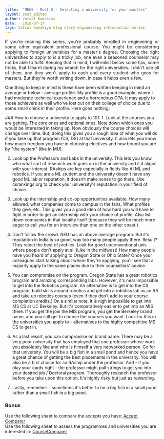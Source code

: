 ```yaml
---
title:  "MEWE - Post 5 - Selecting a university for your masters"
layout: post_edited
author: Vatsal Kanakiya
date:   2018-07-17
tags: Vatsal Kanakiya blog story engineering introduction series
---
```

<!--date:   2018-06-03 09:06:04 +0530-->
<p style="text-align: justify;">
If you're reading this series, you're probably enrolled in engineering or some other equivalent professional course.
You might be considering applying to foreign universities for a master's degree. Choosing the right universities to
apply to is a tricky job, one even a seasoned counselor may not be able to fulfil. Keeping that in mind, I will enlist
below some tips, some tricks, that I learnt during my search for the right universities. I didn't use all of them, and
they won't apply to each and every student who goes for masters. But they're worth writing down, in case it helps even
a few.

One thing to keep in mind is these have been written keeping in mind an average or below - average profile. My profile
is a good example, where I had moderate technical experience and a horrendous GPA. It may apply to those achievers as
well who've lost out on their college of choice due to some small chink in their profile. Here goes nothing:
</p>
### How to choose a university to apply to 101:
1. Look at the courses you are getting. The core ones and optional ones. Note down which ones you would be interested
in taking up. Now obviously the course choices will change over time. But, doing this gives you a rough idea of what
you will do if you take up that program (CS, DS) at that university. It also lets you know how much freedom you have in
choosing electives and how bound you are by "the system" (like in MU).

2. Look up the Professors and Labs in the university. This lets you know who what sort of research work goes on in
the university and if it aligns with your interest. RAships are key especially in fields like AI ML and robotics. If
you are a ML student and the university doesn't have any good ML lab or reputation, it doesn't make sense to go there.
Use csrankings.org to check your university's reputation in your field of choice.

3. Look up the internship and co-op opportunities available. How many allowed, what companies come to campus in the
fairs, What profiles they give, etc. This gives you a good idea of how hard you will have to fight in order to get an
internship with your choice of profile. Also list down companies in that locality itself (because they will be much
more eager to call you for an interview than one on the other coast.)

4. Don't follow the crowd. NEU has an above average program. But it's reputation in India is so good, way too many
people apply there. Result? They reject the best of profiles. Look for good unconventional unis where people don't
apply at all (Like in the midwest) How many people have you heard of applying to Oregon State or Ohio State? Once your
colleagues start talking about where they're applying, you'll see that a majority apply to the same places due to their
counsellors' advice.

5. You can compromise on the program. Oregon State has a great robotics program and amazing corresponding labs.
However, it's near impossible to get into the Robotics program. An alternative is to get into the CS program, build
skills around robotics and get into a robotics lab as an RA and take up robotics courses (even if they don't add to
your course completion credits.) On a similar note, it is nigh impossible to get into MS CS at UC Berkeley. But it's
comparatively easier to get into an MIS there. If you get the join the MIS program,  you get the Berkeley brand name, 
and you still get to choose the courses you want. Look for this in the universities you apply to - alternatives to the
highly competitive MS CS to get in.

6. As a last resort, you can compromise on brand name. There may be a very poor university that has employed that one
professor whose work you absolutely like and who is himself a very networked person. Go for that university. You will 
be a big fish in a small pond and hence you have a great chance of getting the best placements in the university. You 
will also be a first choice for an RAship under the professor. And - if you play your cards right - the professor might
pull strings to get you into your desired job / Doctoral program. Thoroughly research the professor before you take 
upon this option. It's highly risky but just as rewarding.

7. Lastly, remember - sometimes it's better to be a big fish in a small pond rather than a small fish in a big pond.   

### Bonus
Use the following sheet to compare the accepts you have: [Accept Comparer](http://bit.ly/AcceptComparer)   
Use the following sheet to assess the programmes and universities you are interested in: [CourseComparer](http://bit.ly/CourseComparer)
